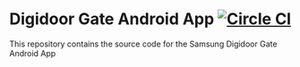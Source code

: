 # Digidoor Gate Android App [![Circle CI](https://circleci.com/gh/Tykco/Digidoor-android.svg?style=shield&circle-token=01c6aef41cb5682596b76c8f262491e46a1f68b4)](https://circleci.com/gh/Tykco/Digidoor-android)

This repository contains the source code for the Samsung Digidoor Gate Android App

